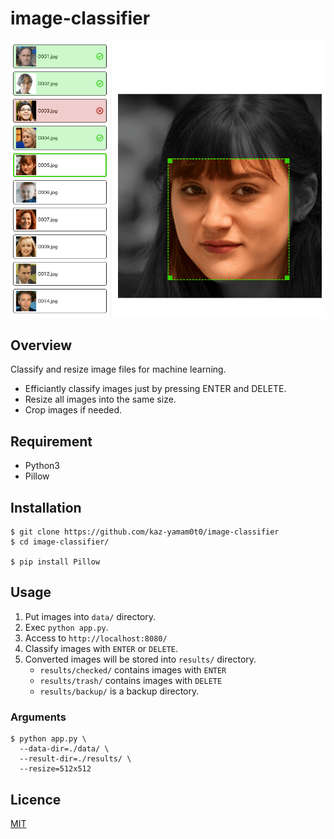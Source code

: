 # image-classifier

![Image Classifier](./capture.png)

## Overview

Classify and resize image files for machine learning.

- Efficiantly classify images just by pressing ENTER and DELETE. 
- Resize all images into the same size.
- Crop images if needed.

## Requirement

- Python3
- Pillow

## Installation

```shell
$ git clone https://github.com/kaz-yamam0t0/image-classifier
$ cd image-classifier/

$ pip install Pillow
```

## Usage

1. Put images into `data/` directory.
1. Exec `python app.py`.
1. Access to `http://localhost:8080/`
1. Classify images with `ENTER` or `DELETE`.
1. Converted images will be stored into `results/` directory.
	- `results/checked/` contains images with `ENTER`
	- `results/trash/` contains images with `DELETE`
	- `results/backup/` is a backup directory.

### Arguments

```shell
$ python app.py \
  --data-dir=./data/ \
  --result-dir=./results/ \
  --resize=512x512
```

## Licence

[MIT](./LICENSE)